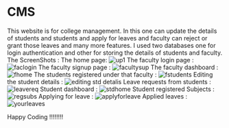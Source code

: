 # CMS
This website is for college management. In this one can update the details of students and students and apply for leaves and faculty can reject or grant those leaves and many more features.
I used two databases one for login authentication and other for storing the details of students and faculty.
The ScreenShots : 
The home page:
![up1](https://user-images.githubusercontent.com/82256050/229296275-d78cf27e-a7fd-4d3b-8822-ecf6ac514e53.png)
The faculty login page : 
![faclogin](https://user-images.githubusercontent.com/82256050/229296293-8b9f4932-1c0f-41e0-885e-af744804998c.png)
The faculty signup page :
![facultysup](https://user-images.githubusercontent.com/82256050/229296302-0aa10329-af62-42b8-a8c6-967eb0a81639.png)
The faculty dashboard : 
![fhome](https://user-images.githubusercontent.com/82256050/229296329-78479b4b-a758-4b01-a67f-5e74f67bcf8a.png)
The students registered under that faculty :
![fstudents](https://user-images.githubusercontent.com/82256050/229296369-b46c6a87-af2b-473c-aafa-d4c9d17af73d.png)
Editing the student details :
![editing std detalis](https://user-images.githubusercontent.com/82256050/229296390-9e634d91-931e-4e0d-8be6-0899aa99adf2.png)
Leave requests from students : 
![leavereq](https://user-images.githubusercontent.com/82256050/229296457-f0ff930f-ce5c-4c4d-a322-2ae6fe532f7e.png)
Student dashboard : 
![stdhome](https://user-images.githubusercontent.com/82256050/229296513-99e187c2-f7b2-4627-9b63-9b104c6613ee.png)
Student registered Subjects : 
![regsubs](https://user-images.githubusercontent.com/82256050/229296526-d93c1f24-2b80-4039-a15a-cbbcda0ec371.png)
Applying for leave : 
![applyforleave](https://user-images.githubusercontent.com/82256050/229296571-84dfd54c-8160-4647-8e04-7d7f8310a574.png)
Applied leaves : 
![yourleaves](https://user-images.githubusercontent.com/82256050/229296590-90b73750-0d8d-4b50-bb89-c806498ce8c8.png)

Happy Coding !!!!!!!!

